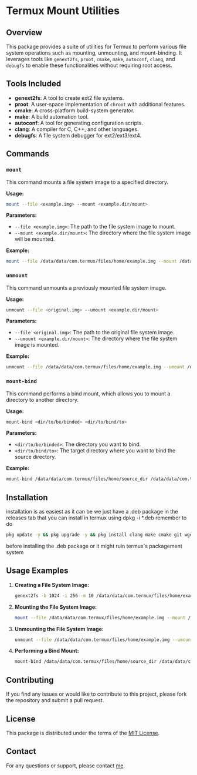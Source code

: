 # Termux Mount Utilities

## Overview

This package provides a suite of utilities for Termux to perform various file system operations such as mounting, unmounting, and mount-binding. It leverages tools like `genext2fs`, `proot`, `cmake`, `make`, `autoconf`, `clang`, and `debugfs` to enable these functionalities without requiring root access.

## Tools Included

- **genext2fs**: A tool to create ext2 file systems.
- **proot**: A user-space implementation of `chroot` with additional features.
- **cmake**: A cross-platform build-system generator.
- **make**: A build automation tool.
- **autoconf**: A tool for generating configuration scripts.
- **clang**: A compiler for C, C++, and other languages.
- **debugfs**: A file system debugger for ext2/ext3/ext4.

## Commands

### `mount`

This command mounts a file system image to a specified directory.

**Usage:**

```sh
mount --file <example.img> --mount <example.dir/mount>
```

**Parameters:**

- `--file <example.img>`: The path to the file system image to mount.
- `--mount <example.dir/mount>`: The directory where the file system image will be mounted.

**Example:**

```sh
mount --file /data/data/com.termux/files/home/example.img --mount /data/data/com.termux/files/home/mountpoint
```

### `unmount`

This command unmounts a previously mounted file system image.

**Usage:**

```sh
unmount --file <original.img> --umount <example.dir/mount>
```

**Parameters:**

- `--file <original.img>`: The path to the original file system image.
- `--umount <example.dir/mount>`: The directory where the file system image is mounted.

**Example:**

```sh
unmount --file /data/data/com.termux/files/home/example.img --umount /data/data/com.termux/files/home/mountpoint
```

### `mount-bind`

This command performs a bind mount, which allows you to mount a directory to another directory.

**Usage:**

```sh
mount-bind <dir/to/be/binded> <dir/to/bind/to>
```

**Parameters:**

- `<dir/to/be/binded>`: The directory you want to bind.
- `<dir/to/bind/to>`: The target directory where you want to bind the source directory.

**Example:**

```sh
mount-bind /data/data/com.termux/files/home/source_dir /data/data/com.termux/files/home/target_dir
```

## Installation
installation is as easiest as it can be we just have a .deb package in the releases tab that you can install in termux using dpkg -i *.deb
remember to do 
```bash
pkg update -y && pkg upgrade -y && pkg install clang make cmake git wget autoconf e2fsprogs
```
before installing the .deb package or it might ruin termux's packagement system
## Usage Examples

1. **Creating a File System Image:**

    ```sh
    genext2fs -b 1024 -i 256 -m 10 /data/data/com.termux/files/home/example.img
    ```

2. **Mounting the File System Image:**

    ```sh
    mount --file /data/data/com.termux/files/home/example.img --mount /data/data/com.termux/files/home/mountpoint
    ```

3. **Unmounting the File System Image:**

    ```sh
    unmount --file /data/data/com.termux/files/home/example.img --umount /data/data/com.termux/files/home/mountpoint
    ```

4. **Performing a Bind Mount:**

    ```sh
    mount-bind /data/data/com.termux/files/home/source_dir /data/data/com.termux/files/home/target_dir
    ```


## Contributing

If you find any issues or would like to contribute to this project, please fork the repository and submit a pull request.

## License

This package is distributed under the terms of the [MIT License](LICENSE).

## Contact

For any questions or support, please contact [me](mailto:momoszippy@gmail.com).
